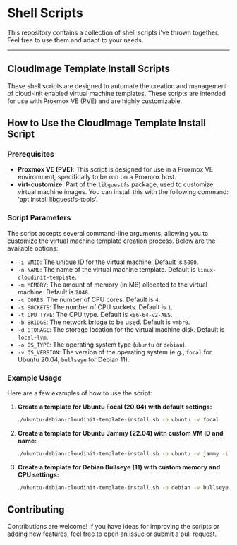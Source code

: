 # Shell Scripts

This repository contains a collection of shell scripts i've thrown together. Feel free to use them and adapt to your needs.

---

## CloudImage Template Install Scripts

These shell scripts are designed to automate the creation and management of cloud-init enabled virtual machine templates. These scripts are intended for use with Proxmox VE (PVE) and are highly customizable.

## How to Use the CloudImage Template Install Script

### Prerequisites

- **Proxmox VE (PVE)**: This script is designed for use in a Proxmox VE environment, specifically to be run on a Proxmox host.
- **virt-customize**: Part of the `libguestfs` package, used to customize virtual machine images. You can install this with the following command: 'apt install libguestfs-tools'.

### Script Parameters

The script accepts several command-line arguments, allowing you to customize the virtual machine template creation process. Below are the available options:

- `-i VMID`: The unique ID for the virtual machine. Default is `5000`.
- `-n NAME`: The name of the virtual machine template. Default is `linux-cloudinit-template`.
- `-m MEMORY`: The amount of memory (in MB) allocated to the virtual machine. Default is `2048`.
- `-c CORES`: The number of CPU cores. Default is `4`.
- `-s SOCKETS`: The number of CPU sockets. Default is `1`.
- `-t CPU_TYPE`: The CPU type. Default is `x86-64-v2-AES`.
- `-b BRIDGE`: The network bridge to be used. Default is `vmbr0`.
- `-d STORAGE`: The storage location for the virtual machine disk. Default is `local-lvm`.
- `-o OS_TYPE`: The operating system type (`ubuntu` or `debian`).
- `-v OS_VERSION`: The version of the operating system (e.g., `focal` for Ubuntu 20.04, `bullseye` for Debian 11).

### Example Usage

Here are a few examples of how to use the script:

1. **Create a template for Ubuntu Focal (20.04) with default settings:**

```bash
   ./ubuntu-debian-cloudinit-template-install.sh -o ubuntu -v focal
```

2. **Create a template for Ubuntu Jammy (22.04) with custom VM ID and name:**

```bash
   ./ubuntu-debian-cloudinit-template-install.sh -o ubuntu -v jammy -i 6000 -n ubuntu-jammy-template
```

3. **Create a template for Debian Bullseye (11) with custom memory and CPU settings:**

```bash
   ./ubuntu-debian-cloudinit-template-install.sh -o debian -v bullseye -i 6100 -n debian-bullseye-template -m 4096 -c 4 -t host
```

## Contributing

Contributions are welcome! If you have ideas for improving the scripts or adding new features, feel free to open an issue or submit a pull request.
